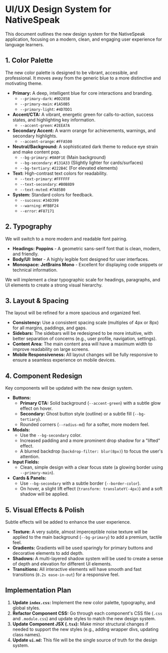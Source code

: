 # UI/UX Design System for NativeSpeak

This document outlines the new design system for the NativeSpeak application, focusing on a modern, clean, and engaging user experience for language learners.

## 1. Color Palette

The new color palette is designed to be vibrant, accessible, and professional. It moves away from the generic blue to a more distinctive and motivating theme.

*   **Primary:** A deep, intelligent blue for core interactions and branding.
    *   `--primary-dark`: `#0D285B`
    *   `--primary-main`: `#1A50B5`
    *   `--primary-light`: `#4D7DD1`
*   **Accent/CTA:** A vibrant, energetic green for calls-to-action, success states, and highlighting key information.
    *   `--accent-green`: `#2EEA7A`
*   **Secondary Accent:** A warm orange for achievements, warnings, and secondary highlights.
    *   `--accent-orange`: `#FFA500`
*   **Neutral/Background:** A sophisticated dark theme to reduce eye strain and make content pop.
    *   `--bg-primary`: `#0A0F1E` (Main background)
    *   `--bg-secondary`: `#131A33` (Slightly lighter for cards/surfaces)
    *   `--bg-tertiary`: `#222B4C` (For elevated elements)
*   **Text:** High-contrast text colors for readability.
    *   `--text-primary`: `#FFFFFF`
    *   `--text-secondary`: `#B0B8D9`
    *   `--text-muted`: `#7A85B0`
*   **System:** Standard colors for feedback.
    *   `--success`: `#34D399`
    *   `--warning`: `#FBBF24`
    *   `--error`: `#F87171`

## 2. Typography

We will switch to a more modern and readable font pairing.

*   **Headings:** **Poppins** - A geometric sans-serif font that is clean, modern, and friendly.
*   **Body/UI:** **Inter** - A highly legible font designed for user interfaces.
*   **Monospace:** **JetBrains Mono** - Excellent for displaying code snippets or technical information.

We will implement a clear typographic scale for headings, paragraphs, and UI elements to create a strong visual hierarchy.

## 3. Layout & Spacing

The layout will be refined for a more spacious and organized feel.

*   **Consistency:** Use a consistent spacing scale (multiples of 4px or 8px) for all margins, paddings, and gaps.
*   **Sidebars:** The sidebars will be redesigned to be more intuitive, with better separation of concerns (e.g., user profile, navigation, settings).
*   **Content Area:** The main content area will have a maximum width to improve readability on large screens.
*   **Mobile Responsiveness:** All layout changes will be fully responsive to ensure a seamless experience on mobile devices.

## 4. Component Redesign

Key components will be updated with the new design system.

*   **Buttons:**
    *   **Primary CTA:** Solid background (`--accent-green`) with a subtle glow effect on hover.
    *   **Secondary:** Ghost button style (outline) or a subtle fill (`--bg-tertiary`).
    *   Rounded corners (`--radius-md`) for a softer, more modern feel.
*   **Modals:**
    *   Use the `--bg-secondary` color.
    *   Increased padding and a more prominent drop shadow for a "lifted" effect.
    *   A blurred backdrop (`backdrop-filter: blur(8px)`) to focus the user's attention.
*   **Input Fields:**
    *   Clean, simple design with a clear focus state (a glowing border using `--primary-main`).
*   **Cards & Panels:**
    *   Use `--bg-secondary` with a subtle border (`--border-color`).
    *   On hover, a slight lift effect (`transform: translateY(-4px)`) and a soft shadow will be applied.

## 5. Visual Effects & Polish

Subtle effects will be added to enhance the user experience.

*   **Texture:** A very subtle, almost imperceptible noise texture will be applied to the main background (`--bg-primary`) to add a premium, tactile feel.
*   **Gradients:** Gradients will be used sparingly for primary buttons and decorative elements to add depth.
*   **Shadows:** A multi-layered shadow system will be used to create a sense of depth and elevation for different UI elements.
*   **Transitions:** All interactive elements will have smooth and fast transitions (`0.2s ease-in-out`) for a responsive feel.

## Implementation Plan

1.  **Update `index.css`:** Implement the new color palette, typography, and global styles.
2.  **Refactor Component CSS:** Go through each component's CSS file (`.css` and `.module.css`) and update styles to match the new design system.
3.  **Update Component JSX (`.tsx`):** Make minor structural changes if needed to support the new styles (e.g., adding wrapper divs, updating class names).
4.  **Update `ui.md`:** This file will be the single source of truth for the design system.
